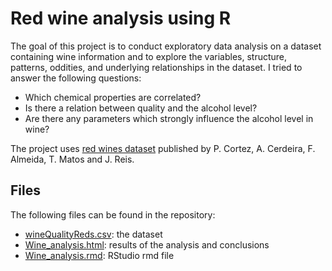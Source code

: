# Red wine analysis using R

The goal of this project is to conduct exploratory data analysis on a dataset containing wine information and to explore the variables, structure, patterns, oddities, and underlying relationships in the dataset. I tried to answer the following questions:

- Which chemical properties are correlated?
- Is there a relation between quality and the alcohol level?
- Are there any parameters which strongly influence the alcohol level in wine?

The project uses [red wines dataset](http://dx.doi.org/10.1016/j.dss.2009.05.016) published by P. Cortez, A. Cerdeira, F. Almeida, T. Matos and J. Reis. 

## Files
The following files can be found in the repository: 
- [wineQualityReds.csv](wineQualityReds.csv): the dataset
- [Wine_analysis.html](Wine_analysis.html): results of the analysis and conclusions
- [Wine_analysis.rmd](Wine_analysis.rmd): RStudio rmd file